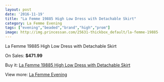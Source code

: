 ```yaml
---
layout: post
date: '2016-11-19'
title: "La Femme 19885 High Low Dress with Detachable Skirt"
category: La Femme Evening
tags: ["evening","beaded","brand","high","prom"]
image: http://img.princessan.com/25631-thickbox_default/la-femme-19885-high-low-dress-with-detachable-skirt.jpg
---
```

La Femme 19885 High Low Dress with Detachable Skirt

On Sales: **$471.99**
<a href="https://www.princessan.com/en/la-femme-evening/11695-la-femme-19885-high-low-dress-with-detachable-skirt.html"><amp-img layout="responsive" width="600" height="600" src="//img.princessan.com/25631-thickbox_default/la-femme-19885-high-low-dress-with-detachable-skirt.jpg" alt="La Femme 19885 High Low Dress with Detachable Skirt 0" /></a>

Buy it: [La Femme 19885 High Low Dress with Detachable Skirt](https://www.princessan.com/en/la-femme-evening/11695-la-femme-19885-high-low-dress-with-detachable-skirt.html "La Femme 19885 High Low Dress with Detachable Skirt")

View more: [La Femme Evening](https://www.princessan.com/en/29-la-femme-evening "La Femme Evening")